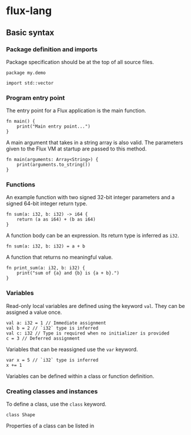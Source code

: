 # flux-lang
 
## Basic syntax

### Package definition and imports
Package specification should be at the top of all source files. 

```ignorelang
package my.demo

import std::vector
```

### Program entry point
The entry point for a Flux application is the main function.

```ignorelang
fn main() {
    print("Main entry point...")
}
```

A main argument that takes in a string array is also valid. The parameters given to the Flux VM at startup are passed to this method.
```ignorelang
fn main(arguments: Array<String>) {
    print(arguments.to_string())
}
```

### Functions
An example function with two signed 32-bit integer parameters and a signed 64-bit integer return type.

```ignorelang
fn sum(a: i32, b: i32) -> i64 {
    return (a as i64) + (b as i64)
}
```

A function body can be an expression. Its return type is inferred as `i32`.

```ignorelang
fn sum(a: i32, b: i32) = a + b
```

A function that returns no meaningful value.
```ignorelang
fn print_sum(a: i32, b: i32) {
    print("sum of {a} and {b} is {a + b}.")
}
```

### Variables
Read-only local variables are defined using the keyword `val`. They can be assigned a value once.

```ignorelang
val a: i32 = 1 // Immediate assignment
val b = 2 // `i32` type is inferred
val c: i32 // Type is required when no initializer is provided
c = 3 // Deferred assignment
```

Variables that can be reassigned use the `var` keyword.

```ignorelang
var x = 5 // `i32` type is inferred
x += 1
```

Variables can be defined within a class or function definition. 

### Creating classes and instances

To define a class, use the `class` keyword.

```ignorelang
class Shape
```

Properties of a class can be listed in 
